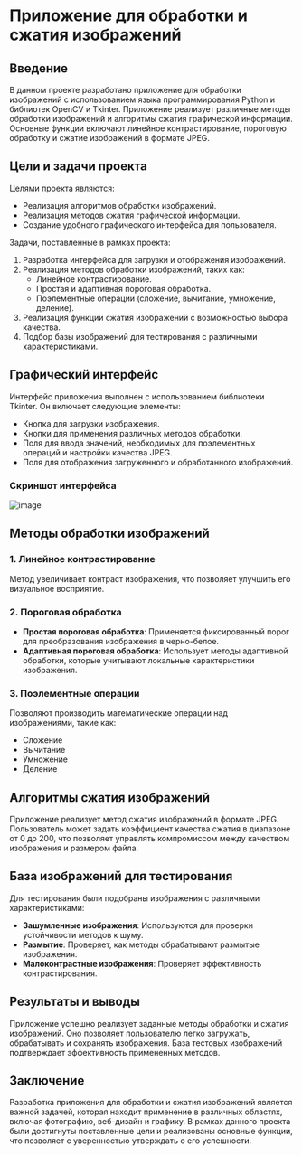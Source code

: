 # Приложение для обработки и сжатия изображений

## Введение

В данном проекте разработано приложение для обработки изображений с использованием языка программирования Python и библиотек OpenCV и Tkinter. Приложение реализует различные методы обработки изображений и алгоритмы сжатия графической информации. Основные функции включают линейное контрастирование, пороговую обработку и сжатие изображений в формате JPEG.

## Цели и задачи проекта

Целями проекта являются:
- Реализация алгоритмов обработки изображений.
- Реализация методов сжатия графической информации.
- Создание удобного графического интерфейса для пользователя.

Задачи, поставленные в рамках проекта:
1. Разработка интерфейса для загрузки и отображения изображений.
2. Реализация методов обработки изображений, таких как:
   - Линейное контрастирование.
   - Простая и адаптивная пороговая обработка.
   - Поэлементные операции (сложение, вычитание, умножение, деление).
3. Реализация функции сжатия изображений с возможностью выбора качества.
4. Подбор базы изображений для тестирования с различными характеристиками.

## Графический интерфейс

Интерфейс приложения выполнен с использованием библиотеки Tkinter. Он включает следующие элементы:
- Кнопка для загрузки изображения.
- Кнопки для применения различных методов обработки.
- Поля для ввода значений, необходимых для поэлементных операций и настройки качества JPEG.
- Поля для отображения загруженного и обработанного изображений.

### Скриншот интерфейса

![image](https://github.com/user-attachments/assets/6b7e0d8c-58da-44be-bf01-559cdce58703)


## Методы обработки изображений

### 1. Линейное контрастирование
Метод увеличивает контраст изображения, что позволяет улучшить его визуальное восприятие.

### 2. Пороговая обработка
- **Простая пороговая обработка**: Применяется фиксированный порог для преобразования изображения в черно-белое.
- **Адаптивная пороговая обработка**: Использует методы адаптивной обработки, которые учитывают локальные характеристики изображения.

### 3. Поэлементные операции
Позволяют производить математические операции над изображениями, такие как:
- Сложение
- Вычитание
- Умножение
- Деление

## Алгоритмы сжатия изображений

Приложение реализует метод сжатия изображений в формате JPEG. Пользователь может задать коэффициент качества сжатия в диапазоне от 0 до 200, что позволяет управлять компромиссом между качеством изображения и размером файла.

## База изображений для тестирования

Для тестирования были подобраны изображения с различными характеристиками:
- **Зашумленные изображения**: Используются для проверки устойчивости методов к шуму.
- **Размытие**: Проверяет, как методы обрабатывают размытые изображения.
- **Малоконтрастные изображения**: Проверяет эффективность контрастирования.

## Результаты и выводы

Приложение успешно реализует заданные методы обработки и сжатия изображений. Оно позволяет пользователю легко загружать, обрабатывать и сохранять изображения. База тестовых изображений подтверждает эффективность примененных методов.

## Заключение

Разработка приложения для обработки и сжатия изображений является важной задачей, которая находит применение в различных областях, включая фотографию, веб-дизайн и графику. В рамках данного проекта были достигнуты поставленные цели и реализованы основные функции, что позволяет с уверенностью утверждать о его успешности.


